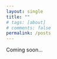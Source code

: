 ```yaml
---
layout: single
title: ""
# tags: [about]
# comments: false
permalink: /posts
---
```


Coming soon...

